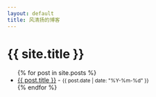 ```yaml
---
layout: default
title: 风清扬的博客
---
```


<h1>{{ site.title }}</h1>

<ul>
  {% for post in site.posts %}
    <li>
      <a href="{{ post.url }}">{{ post.title }}</a> - <small>{{ post.date | date: "%Y-%m-%d" }}</small>
    </li>
  {% endfor %}
</ul>
